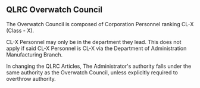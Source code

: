 ## QLRC Overwatch Council

The Overwatch Council is composed of Corporation Personnel ranking CL-X (Class - X).

CL-X Personnel may only be in the department they lead. This does not apply if said CL-X Personnel is CL-X via the Department of Administration Manufacturing Branch.

In changing the QLRC Articles, The Administrator's authority falls under the same authority as the Overwatch Council, unless explicitly required to overthrow authority.